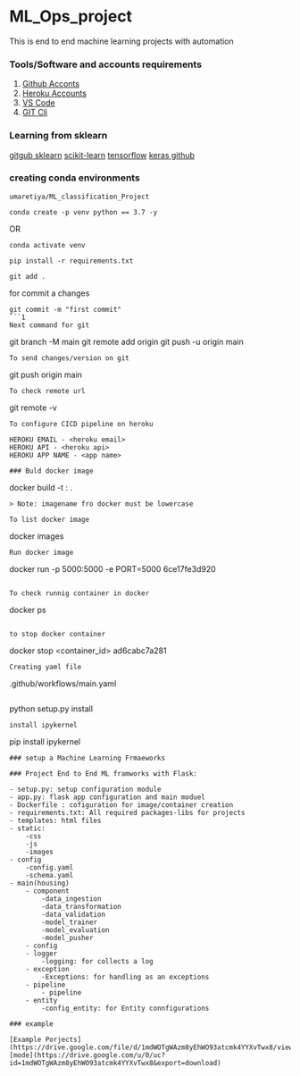 # ML_Ops_project
This is end to end machine learning projects with automation

### Tools/Software and accounts requirements

1. [Github Acconts](https://github.com)
2. [Heroku Accounts](https://dashboard.heroku.com/Login)
3. [VS Code](https://code.visualstudio.com/download)
4. [GIT Cli](https://git-scm.com/downloads)

### Learning from sklearn
[gitgub sklearn](https://github.com/scikit-learn/scikit-learn/tree/main/sklearn)
[scikit-learn](https://github.com/scikit-learn)
[tensorflow](https://github.com/tensorflow/tensorflow)
[keras github](https://github.com/keras-team/keras)
### creating conda environments
```
umaretiya/ML_classification_Project

conda create -p venv python == 3.7 -y
```
OR
```
conda activate venv
```
```
pip install -r requirements.txt
```
```
git add .
```
for commit a changes
```
git commit -m "first commit"
```1
Next command for git
```
git branch -M main
git remote add origin <Repo link>
git push -u origin main
```
To send changes/version on git
```
git push origin main
```
To check remote url
```
git remote -v
```
To configure CICD pipeline on heroku

HEROKU EMAIL - <heroku email>
HEROKU API - <heroku api>
HEROKU APP NAME - <app name>

### Buld docker image
```
docker build -t <image name>:<tag name> .
```
> Note: imagename fro docker must be lowercase

To list docker image
```
docker images
```
Run docker image
```
docker run -p 5000:5000 -e PORT=5000 6ce17fe3d920
```

To check runnig container in docker
```
docker ps
```

to stop docker container
```
docker stop <container_id> ad6cabc7a281
```
Creating yaml file
```
.github/workflows/main.yaml
```
```
python setup.py install
```
install ipykernel
```
pip install ipykernel
```
### setup a Machine Learning Frmaeworks

### Project End to End ML framworks with Flask:

- setup.py: setup configuration module
- app.py: flask app configuration and main moduel
- Dockerfile : cofiguration for image/container creation
- requirements.txt: All required packages-libs for projects
- templates: html files
- static:
    -css
    -js
    -images
- config
    -config.yaml
    -schema.yaml
- main(housing)
    - component
        -data_ingestion
        -data_transformation
        -data_validation
        -model_trainer
        -model_evaluation
        -model_pusher
    - config
    - logger
        -logging: for collects a log
    - exception
        -Exceptions: for handling as an exceptions
    - pipeline
        - pipeline
    - entity
        -config_entity: for Entity connfigurations

### example

[Example Porjects](https://drive.google.com/file/d/1mdWOTgWAzm8yEhWO93atcmk4YYXvTwx8/view)
[mode](https://drive.google.com/u/0/uc?id=1mdWOTgWAzm8yEhWO93atcmk4YYXvTwx8&export=download)


